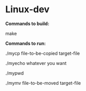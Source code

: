 # Linux-dev
**Commands to build:**

 make

**Commands to run:**

./mycp file-to-be-copied  target-file

./myecho whatever you want

./mypwd

./mymv file-to-be-moved  target-file
